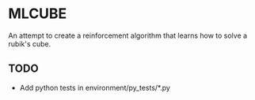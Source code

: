 # MLCUBE
An attempt to create a reinforcement algorithm that learns how to solve a rubik's cube.


## TODO

- Add python tests in environment/py_tests/*.py